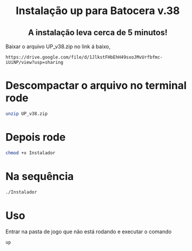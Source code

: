 <center><h1>Instalação up para Batocera v.38</h1></center>

<center><h2>A instalação leva cerca de 5 minutos!</h2></center>

Baixar o arquivo UP_v38.zip no link á baixo, 


```
https://drive.google.com/file/d/1JlkstFHbEhH49sxoJMvUrfbfmc-iUiNP/view?usp=sharing

```

# Descompactar o arquivo no terminal rode 

```bash
unzip UP_v38.zip
```

# Depois rode 
```bash
chmod +x Instalador 
```

# Na sequência 
```bash
./Instalador
```

# Uso

Entrar na pasta de jogo que não está rodando e executar o comando 

```bash
up

```
